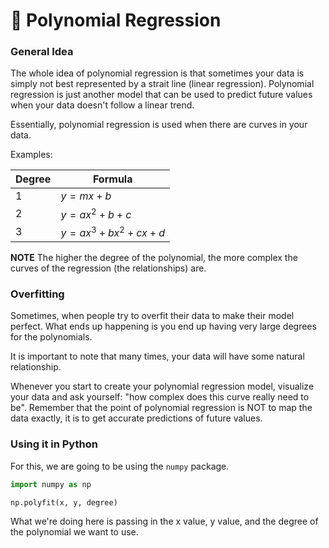 # 🌼 Polynomial Regression

### __General Idea__

The whole idea of polynomial regression is that sometimes your data is simply not best represented by a strait line (linear regression). Polynomial regression is just another model that can be used to predict future values when your data doesn't follow a linear trend. 

Essentially, polynomial regression is used when there are curves in your data.

Examples:

| Degree | Formula |
| ------ | ------- |
| 1 | $y=mx+b$ |
| 2 | $y=ax^2+b+c$ |
| 3 | $y=ax^3+bx^2+cx+d$ |

__NOTE__ The higher the degree of the polynomial, the more complex the curves of the regression (the relationships) are. 

### __Overfitting__

Sometimes, when people try to overfit their data to make their model perfect. What ends up happening is you end up having very large degrees for the polynomials.

It is important to note that many times, your data will have some natural relationship. 

Whenever you start to create your polynomial regression model, visualize your data and ask yourself: "how complex does this curve really need to be". Remember that the point of polynomial regression is NOT to map the data exactly, it is to get accurate predictions of future values.

### Using it in Python

For this, we are going to be using the `numpy` package.

```py
import numpy as np

np.polyfit(x, y, degree)
```

What we're doing here is passing in the x value, y value, and the degree of the polynomial we want to use.
